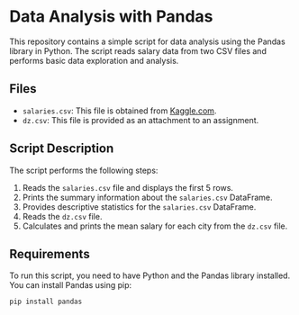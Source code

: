 # Data Analysis with Pandas

This repository contains a simple script for data analysis using the Pandas library in Python. The script reads salary data from two CSV files and performs basic data exploration and analysis.

## Files

- `salaries.csv`: This file is obtained from [Kaggle.com](https://www.kaggle.com).
- `dz.csv`: This file is provided as an attachment to an assignment.

## Script Description

The script performs the following steps:

1. Reads the `salaries.csv` file and displays the first 5 rows.
2. Prints the summary information about the `salaries.csv` DataFrame.
3. Provides descriptive statistics for the `salaries.csv` DataFrame.
4. Reads the `dz.csv` file.
5. Calculates and prints the mean salary for each city from the `dz.csv` file.

## Requirements

To run this script, you need to have Python and the Pandas library installed. You can install Pandas using pip:

```bash
pip install pandas
